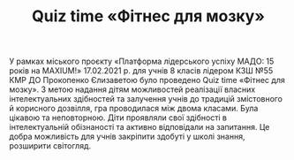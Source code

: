 ﻿---
title: Quiz time «Фітнес для мозку»
---

У рамках міського проєкту «Платформа лідерського успіху МАДО: 15 років на MAXIUM!» 17.02.2021 р. для учнів 8 класів лідером КЗШ №55 КМР ДО Прокопенко Єлизаветою було проведено Quiz time «Фітнес для мозку». З метою надання дітям можливостей реалізації власних інтелектуальних здібностей та залучення учнів до традицій змістовного й корисного дозвілля, гра проводилася між двома класами. Була цікавою та неповторною. Діти проявляли свої здібності в інтелектуальній обізнаності та активно відповідали на запитання. Це добра можливість для учнів закріпити здобуті у школі знання, розширити світогляд.

<slideshow />
